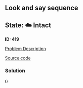 ## Look and say sequence

## State: :cloud: **Intact**

**ID: 419**

[Problem Description](https://projecteuler.net/problem=419)

[Source code](main.cpp)

### Solution
0